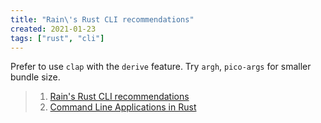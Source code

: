 ```yaml
---
title: "Rain\'s Rust CLI recommendations"
created: 2021-01-23
tags: ["rust", "cli"]
---
```


Prefer to use `clap` with the `derive` feature. Try `argh`, `pico-args` for smaller bundle size.

> 1. [Rain's Rust CLI recommendations](https://rust-cli-recommendations.sunshowers.io/)
> 2. [Command Line Applications in Rust](https://rust-cli.github.io/book/index.html)


